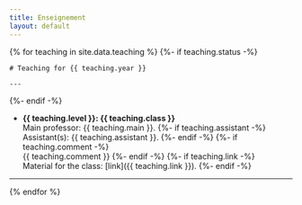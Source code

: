 ```yaml
---
title: Enseignement
layout: default
---
```


{% for teaching in site.data.teaching %}
  {%- if teaching.status -%}

    # Teaching for {{ teaching.year }}

    ---

  {%- endif -%}
  - **{{ teaching.level }}: {{ teaching.class }}**<br>
  Main professor: {{ teaching.main }}. 
  {%- if teaching.assistant -%}
    Assistant(s): {{ teaching.assistant }}.
  {%- endif -%}
  {%- if teaching.comment -%}
    <br>
    {{ teaching.comment }}
  {%- endif -%}
  {%- if teaching.link -%}
    <br>
    Material for the class: [link]({{ teaching.link }}).
  {%- endif -%}

  ---
{% endfor %}





